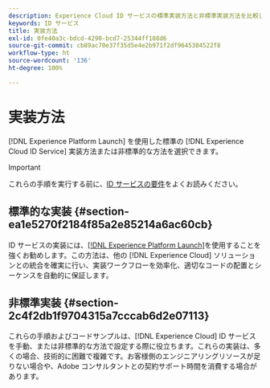 ```yaml
---
description: Experience Cloud ID サービスの標準実装方法と非標準実装方法を比較してください。
keywords: ID サービス
title: 実装方法
exl-id: 0fe40a3c-bdcd-4290-bcd7-25344ff108d6
source-git-commit: cb89ac70e37f35d5e4e2b971f2df9645304522f8
workflow-type: ht
source-wordcount: '136'
ht-degree: 100%

---
```


# 実装方法

[!DNL Experience Platform Launch] を使用した標準の [!DNL Experience Cloud ID Service] 実装方法または非標準的な方法を選択できます。

>[!IMPORTANT]
>
>これらの手順を実行する前に、[ID サービスの要件](../reference/requirements.md)をよくお読みください。

## 標準的な実装 {#section-ea1e5270f2184f85a2e85214a6ac60cb}

ID サービスの実装には、[[!DNL Experience Platform Launch]](https://experienceleague.adobe.com/docs/launch/using/implement/solutions/idservice-save.html?lang=ja)を使用することを強くお勧めします。この方法は、他の [!DNL Experience Cloud] ソリューションとの統合を確実に行い、実装ワークフローを効率化、適切なコードの配置とシーケンスを自動的に保証します。

## 非標準実装 {#section-2c4f2db1f9704315a7cccab6d2e07113}

これらの手順およびコードサンプルは、[!DNL Experience Cloud] ID サービスを手動、または非標準的な方法で設定する際に役立ちます。これらの実装は、多くの場合、技術的に困難で複雑です。お客様側のエンジニアリングリソースが足りない場合や、Adobe コンサルタントとの契約サポート時間を消費する場合があります。
